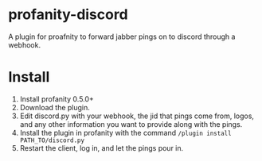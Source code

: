 # profanity-discord
A plugin for proafnity to forward jabber pings on to discord through a webhook.


# Install
1. Install profanity 0.5.0+
2. Download the plugin.
3. Edit discord.py with your webhook, the jid that pings come from, logos, and any other information you want to provide along with the pings.
4. Install the plugin in profanity with the command `/plugin install PATH_TO/discord.py`
5. Restart the client, log in, and let the pings pour in.
